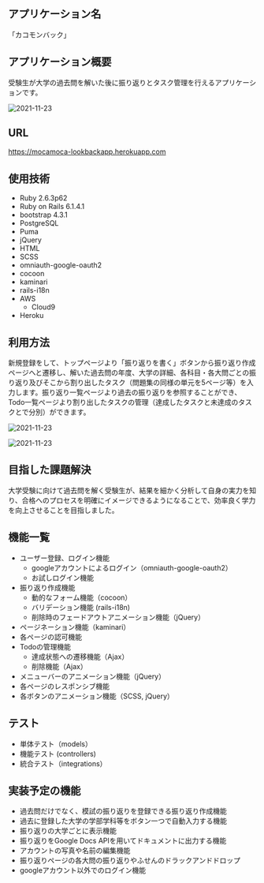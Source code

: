 ## アプリケーション名
「カコモンバック」


## アプリケーション概要
受験生が大学の過去問を解いた後に振り返りとタスク管理を行えるアプリケーションです。
<br>

![2021-11-23](https://user-images.githubusercontent.com/83164817/142977186-0b465fbf-65ac-4c1b-bf73-956f240f2163.png)


## URL
https://mocamoca-lookbackapp.herokuapp.com


## 使用技術
* Ruby 2.6.3p62
* Ruby on Rails 6.1.4.1
* bootstrap 4.3.1
* PostgreSQL
* Puma
* jQuery
* HTML
* SCSS
* omniauth-google-oauth2
* cocoon
* kaminari
* rails-i18n
* AWS
    * Cloud9
* Heroku


## 利用方法
新規登録をして、トップページより「振り返りを書く」ボタンから振り返り作成ページへと遷移し、解いた過去問の年度、大学の詳細、各科目・各大問ごとの振り返り及びそこから割り出したタスク（問題集の同様の単元を5ページ等）を入力します。振り返り一覧ページより過去の振り返りを参照することができ、Todo一覧ページより割り出したタスクの管理（達成したタスクと未達成のタスクとで分別）ができます。
<br>

![2021-11-23](https://user-images.githubusercontent.com/83164817/142977835-e40a3b09-034f-4314-8943-547fd3832d96.png)


![2021-11-23](https://user-images.githubusercontent.com/83164817/142977824-2b943ad5-1a43-4228-972a-8f8f86852026.png)


## 目指した課題解決
大学受験に向けて過去問を解く受験生が、結果を細かく分析して自身の実力を知り、合格へのプロセスを明確にイメージできるようになることで、効率良く学力を向上させることを目指しました。


## 機能一覧
* ユーザー登録、ログイン機能
    * googleアカウントによるログイン（omniauth-google-oauth2）
    * お試しログイン機能
* 振り返り作成機能
    * 動的なフォーム機能（cocoon）
    * バリデーション機能 (rails-i18n)
    * 削除時のフェードアウトアニメーション機能（jQuery）
* ページネーション機能（kaminari）
* 各ページの認可機能
* Todoの管理機能
    * 達成状態への遷移機能（Ajax）
    * 削除機能（Ajax）
* メニューバーのアニメーション機能（jQuery）
* 各ページのレスポンシブ機能
* 各ボタンのアニメーション機能（SCSS, jQuery）

## テスト
* 単体テスト（models）
* 機能テスト (controllers)
* 統合テスト（integrations）


## 実装予定の機能
* 過去問だけでなく、模試の振り返りを登録できる振り返り作成機能
* 過去に登録した大学の学部学科等をボタン一つで自動入力する機能
* 振り返りの大学ごとに表示機能
* 振り返りをGoogle Docs APIを用いてドキュメントに出力する機能
* アカウントの写真や名前の編集機能
* 振り返りページの各大問の振り返りやふせんのドラックアンドドロップ
* googleアカウント以外でのログイン機能

